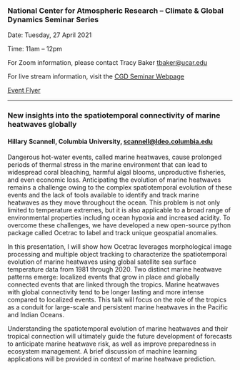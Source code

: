 ### National Center for Atmospheric Research – Climate & Global Dynamics Seminar Series

Date: Tuesday, 27 April 2021

Time: 11am – 12pm

For Zoom information, please contact Tracy Baker tbaker@ucar.edu

For live stream information, visit the [CGD Seminar Webpage](www.cgd.ucar.edu/events/seminars )

[Event Flyer](https://www.cgd.ucar.edu/events/seminars/2020-21/cgd-seminar-h-scannell.pdf)

***
### New insights into the spatiotemporal connectivity of marine heatwaves globally
#### Hillary Scannell, Columbia University, scannell@ldeo.columbia.edu

Dangerous hot-water events, called marine heatwaves, cause prolonged periods of thermal stress in the marine environment that can lead to widespread coral bleaching, harmful algal blooms, unproductive fisheries, and even economic loss. Anticipating the evolution of marine heatwaves remains a challenge owing to the complex spatiotemporal evolution of these events and the lack of tools available to identify and track marine heatwaves as they move throughout the ocean. This problem is not only limited to temperature extremes, but it is also applicable to a broad range of environmental properties including ocean hypoxia and increased acidity. To overcome these challenges, we have developed a new open-source python package called Ocetrac to label and track unique geospatial anomalies.
 
In this presentation, I will show how Ocetrac leverages morphological image processing and multiple object tracking to characterize the spatiotemporal evolution of marine heatwaves using global satellite sea surface temperature data from 1981 through 2020. Two distinct marine heatwave patterns emerge: localized events that grow in place and globally connected events that are linked through the tropics. Marine heatwaves with global connectivity tend to be longer lasting and more intense compared to localized events. This talk will focus on the role of the tropics as a conduit for large-scale and persistent marine heatwaves in the Pacific and Indian Oceans.
 
Understanding the spatiotemporal evolution of marine heatwaves and their tropical connection will ultimately guide the future development of forecasts to anticipate marine heatwave risk, as well as improve preparedness in ecosystem management. A brief discussion of machine learning applications will be provided in context of marine heatwave prediction.

